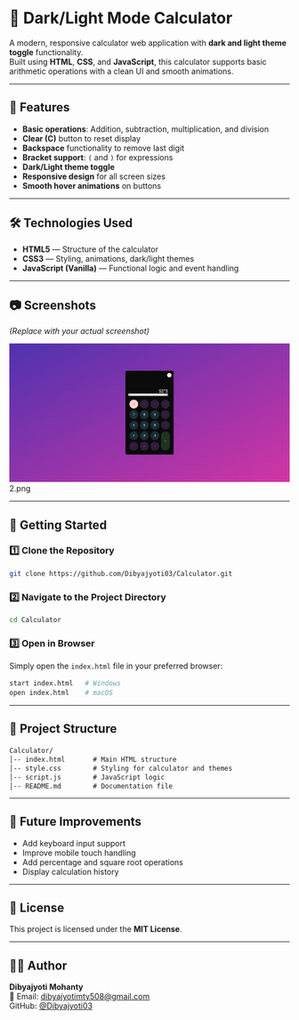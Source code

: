 # 🧮 Dark/Light Mode Calculator

A modern, responsive calculator web application with **dark and light theme toggle** functionality.  
Built using **HTML**, **CSS**, and **JavaScript**, this calculator supports basic arithmetic operations with a clean UI and smooth animations.

---

## 📌 Features

- **Basic operations**: Addition, subtraction, multiplication, and division
- **Clear (C)** button to reset display
- **Backspace** functionality to remove last digit
- **Bracket support**: `(` and `)` for expressions
- **Dark/Light theme toggle**
- **Responsive design** for all screen sizes
- **Smooth hover animations** on buttons

---

## 🛠️ Technologies Used

- **HTML5** — Structure of the calculator
- **CSS3** — Styling, animations, dark/light themes
- **JavaScript (Vanilla)** — Functional logic and event handling

---

## 📷 Screenshots

_(Replace with your actual screenshot)_

![Calculator Screenshot](1.png)
2.png

---

## 🚀 Getting Started

### 1️⃣ Clone the Repository

```bash
git clone https://github.com/Dibyajyoti03/Calculator.git
```

### 2️⃣ Navigate to the Project Directory

```bash
cd Calculator
```

### 3️⃣ Open in Browser

Simply open the `index.html` file in your preferred browser:

```bash
start index.html   # Windows
open index.html    # macOS
```

---

## 📂 Project Structure

```
Calculator/
│-- index.html       # Main HTML structure
│-- style.css        # Styling for calculator and themes
│-- script.js        # JavaScript logic
│-- README.md        # Documentation file
```

---

## 🔮 Future Improvements

- Add keyboard input support
- Improve mobile touch handling
- Add percentage and square root operations
- Display calculation history

---

## 📜 License

This project is licensed under the **MIT License**.

---

## 👨‍💻 Author

**Dibyajyoti Mohanty**  
📧 Email: dibyajyotimty508@gmail.com  
GitHub: [@Dibyajyoti03](https://github.com/Dibyajyoti03)
